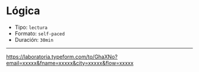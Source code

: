 # Lógica

* Tipo: `lectura`
* Formato: `self-paced`
* Duración: `30min`

***

https://laboratoria.typeform.com/to/GhaXNo?email=xxxxx&fname=xxxxx&city=xxxxx&flow=xxxxx
